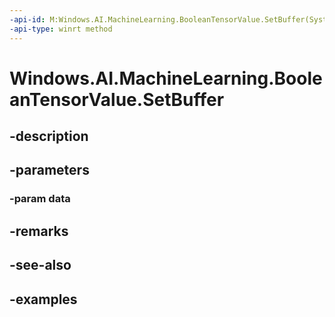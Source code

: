 ```yaml
---
-api-id: M:Windows.AI.MachineLearning.BooleanTensorValue.SetBuffer(System.Boolean[])
-api-type: winrt method
---
```


<!-- Method syntax.
public void BooleanTensorValue.SetBuffer(Boolean[] data)
-->

# Windows.AI.MachineLearning.BooleanTensorValue.SetBuffer

## -description

## -parameters
### -param data

## -remarks

## -see-also

## -examples

